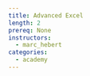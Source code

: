 ```yaml
---
title: Advanced Excel
length: 2
prereq: None
instructors:
  - marc_hebert
categories:
  - academy
---
```

